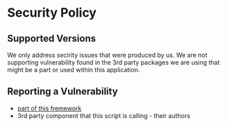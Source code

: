 # Security Policy

## Supported Versions

We only address secirity issues that were produced by us. We are not supporting vulnerability found in the 3rd party packages we are using that might be a part or used within this application.

## Reporting a Vulnerability

- [part of this fremework](https://github.com/armbian/configurator/issues)
- 3rd party component that this script is calling - their authors
